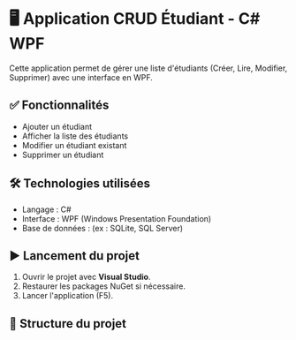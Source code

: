 
# 🖥️ Application CRUD Étudiant - C# WPF

Cette application permet de gérer une liste d'étudiants (Créer, Lire, Modifier, Supprimer) avec une interface en WPF.

## ✅ Fonctionnalités

- Ajouter un étudiant
- Afficher la liste des étudiants
- Modifier un étudiant existant
- Supprimer un étudiant

## 🛠️ Technologies utilisées

- Langage : C#
- Interface : WPF (Windows Presentation Foundation)
- Base de données : (ex : SQLite, SQL Server)

## ▶️ Lancement du projet

1. Ouvrir le projet avec **Visual Studio**.
2. Restaurer les packages NuGet si nécessaire.
3. Lancer l'application (F5).

## 📂 Structure du projet

